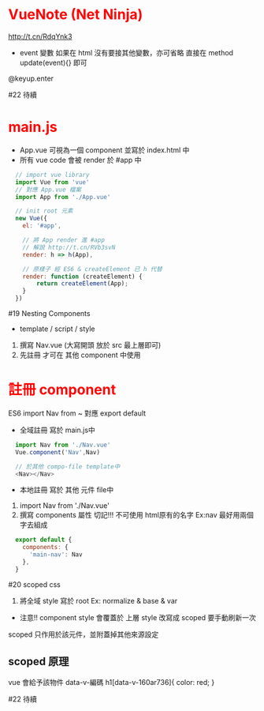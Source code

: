 # VueNote (Net Ninja)
http://t.cn/RdqYnk3

* event 變數
如果在 html 沒有要接其他變數，亦可省略
直接在 method update(event){} 即可

@keyup.enter

#22 待續



# main.js
* App.vue 可視為一個 component
並寫於 index.html 中
* 所有 vue code 會被 render 於 #app 中
```js
  // import vue library
  import Vue from 'vue'
  // 對應 App.vue 檔案
  import App from './App.vue'

  // init root 元素
  new Vue({
    el: '#app',

    // 將 App render 進 #app
    // 解說 http://t.cn/RVb3svN
    render: h => h(App),

    // 原樣子 經 ES6 & createElement 已 h 代替
    render: function (createElement) {
        return createElement(App);
    }
  })
```

#19 Nesting Components
* template / script / style

1. 撰寫 Nav.vue (大寫開頭 放於 src 最上層即可)
2. 先註冊 才可在 其他 component 中使用

# 註冊 component
ES6 
import Nav from ~ 
對應 export default
* 全域註冊
寫於 main.js中
```js
  import Nav from './Nav.vue'
  Vue.component('Nav',Nav)

  // 於其他 compo-file template中
  <Nav></Nav>
```
* 本地註冊
寫於 其他 元件 file中
1. import Nav from './Nav.vue'
2. 撰寫 components 屬性
切記!!! 不可使用 html原有的名字 Ex:nav
最好用兩個字去組成
```js
  export default {
    components: {
      'main-nav': Nav
    },
  }
```

#20 scoped css
1. 將全域 style 寫於 root
Ex: normalize & base & var

* 注意!! component style 會覆蓋於 上層 style
改寫成 scoped 要手動刷新一次

scoped 只作用於該元件，並附蓋掉其他來源設定
<style lang="sass" scoped>
  h1 { color: red; }
</style>

## scoped 原理
vue 會給予該物件 data-v-編碼
h1[data-v-160ar736]{ color: red; }


#22 待續